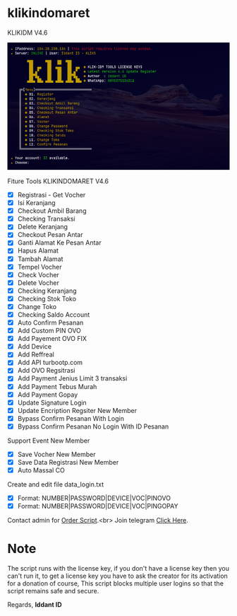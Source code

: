 # klikindomaret
KLIKIDM V4.6

<center><img src="v46.png" alt="tools"></center>

Fiture Tools KLIKINDOMARET V4.6
- [x] Registrasi - Get Vocher
- [x] Isi Keranjang
- [x] Checkout Ambil Barang
- [x] Checking Transaksi
- [x] Delete Keranjang
- [x] Checkout Pesan Antar
- [x] Ganti Alamat Ke Pesan Antar
- [x] Hapus Alamat
- [x] Tambah Alamat
- [x] Tempel Vocher
- [x] Check Vocher 
- [x] Delete Vocher
- [x] Checking Keranjang
- [x] Checking Stok Toko
- [x] Change Toko
- [x] Checking Saldo Account
- [x] Auto Confirm Pesanan
- [x] Add Custom PIN OVO
- [x] Add Payement OVO FIX
- [x] Add Device
- [x] Add Reffreal
- [x] Add API turbootp.com 
- [x] Add OVO Regsitrasi
- [x] Add Payment Jenius Limit 3 transaksi
- [x] Add Payment Tebus Murah
- [x] Add Payment Gopay
- [x] Update Signature Login
- [x] Update Encription Regsiter New Member
- [x] Bypass Confirm Pesanan With Login
- [x] Bypass Confirm Pesanan No Login With ID Pesanan

Support Event New Member
- [x] Save Vocher New Member
- [x] Save Data Registrasi New Member
- [x] Auto Massal CO

Create and edit file data_login.txt
- [x] Format: NUMBER|PASSWORD|DEVICE|VOC|PINOVO
- [x] Format: NUMBER|PASSWORD|DEVICE|VOC|PINGOPAY

Contact admin for [Order Script](https://api.whatsapp.com/send?phone=62895375136311&text=Hai%2C%20Iddant%20ID%0AOrder%20script%20KLIKIDM%20V4.6%20dong.).<br>
Join telegram [Click Here](https://t.me/info_ladang_ngopi).<br>



# Note
The script runs with the license key,
if you don't have a license key then you can't run it,
to get a license key you have to ask the creator for its activation for a donation of course,
This script blocks multiple user logins so that the script remains safe and secure.

Regards,
**Iddant ID**
